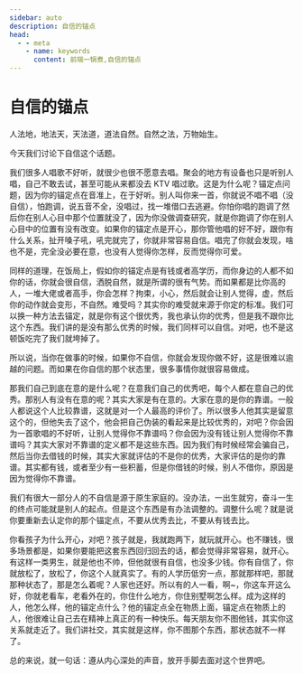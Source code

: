 ```yaml
---
sidebar: auto
description: 自信的锚点
head:
  - - meta
    - name: keywords
      content: 前端一锅煮,自信的锚点
---
```


# 自信的锚点

人法地，地法天，天法道，道法自然。自然之法，万物始生。

今天我们讨论下自信这个话题。

我们很多人唱歌不好听，就很少也很不愿意去唱。聚会的地方有设备也只是听别人唱，自己不敢去试，甚至可能从来都没去 KTV 唱过歌。这是为什么呢？锚定点问题，因为你的锚定点在音准上，在于好听。别人叫你来一首，你就说不唱不唱（没自信），怕跑调，说五音不全，没唱过，找一堆借口去逃避。你怕你唱的跑调了然后你在别人心目中那个位置就没了，因为你没做调查研究，就是你跑调了你在别人心目中的位置有没有改变。如果你的锚定点是开心，那你管他唱的好不好，跟你有什么关系，扯开嗓子吼，吼完就完了，你就非常容易自信。唱完了你就会发现，啥也不是，完全没必要在意，也没有人觉得你怎样，反而觉得你可爱。

同样的道理，在饭局上，假如你的锚定点是有钱或者高学历，而你身边的人都不如你的话，你就会很自信，洒脱自然，就是所谓的很有气势。而如果都是比你高的人，一堆大佬或者高手，你会怎样？拘束，小心，然后就会让别人觉得，虚，然后你的动作就会变形，不自然。难受吗？其实你的难受就来源于你定的标准。我们可以换一种方法去锚定，就是你有这个很优秀，我也承认你的优秀，但是我不跟你比这个东西。我们讲的是没有那么优秀的时候，我们同样可以自信。对吧，也不是这顿饭吃完了我们就垮掉了。

所以说，当你在做事的时候，如果你不自信，你就会发现你做不好，这是很难以逾越的问题。而如果在你自信的那个状态里，很多事情你就很容易做成。

那我们自己到底在意的是什么呢？在意我们自己的优秀吧，每个人都在意自己的优秀。那别人有没有在意的呢？其实大家是有在意的。大家在意的是你的靠谱。一般人都说这个人比较靠谱，这就是对一个人最高的评价了。所以很多人他其实是留意这个的，但他失去了这个，他会把自己伪装的看起来是比较优秀的，对吧？你会因为一首歌唱的不好听，让别人觉得你不靠谱吗？你会因为没有钱让别人觉得你不靠谱吗？其实大家对不靠谱的定义都不是这些东西。因为我们有时候经常会骗自己，然后当你去借钱的时候，其实大家就评估的不是你的优秀，大家评估的是你的靠谱。其实都有钱，或者至少有一些积蓄，但是你借钱的时候，别人不借你，原因是因为觉得你不靠谱。

我们有很大一部分人的不自信是源于原生家庭的。没办法，一出生就穷，奋斗一生的终点可能就是别人的起点。但是这个东西是有办法调整的。调整什么呢？就是说你要重新去认定你的那个锚定点，不要从优秀去比，不要从有钱去比。

你看孩子为什么开心，对吧？孩子就是，我就跑两下，就玩就开心。也不赚钱，很多场景都是，如果你要能把这套东西回归回去的话，都会觉得非常容易，就开心。有这样一类男生，就是他也不帅，但他就很有自信，也没多少钱。你有自信了，你就放松了，放松了，你这个人就真实了。有的人学历低穷一点，那就那样吧，那就那种状态了，那是怎么着呢？人家也还好。所以有的人一看，啊~，你这车开这么好，你就老看车，老看外在的，你住什么地方，你住别墅啊怎么样。成为这样的人，他怎么样，他的锚定点什么？他的锚定点全在物质上面，锚定点在物质上的人，他很难让自己去在精神上真正的有一种快乐。每天朋友你不图他钱，其实你这关系就走近了。我们讲社交，其实就是这样，你不图那个东西，那状态就不一样了。

总的来说，就一句话：遵从内心深处的声音，放开手脚去面对这个世界吧。